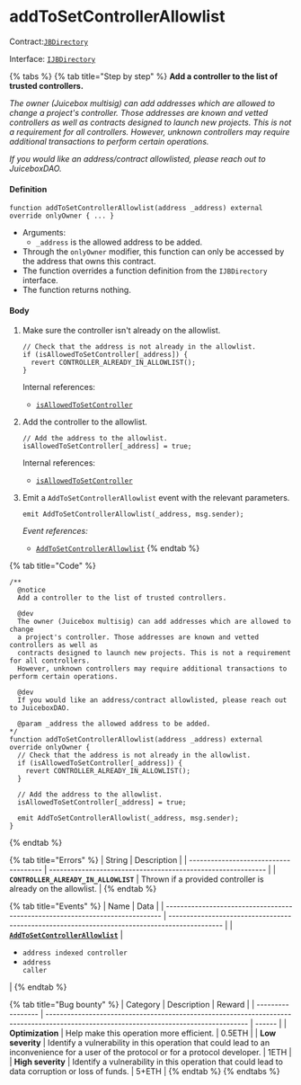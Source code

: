 # addToSetControllerAllowlist

Contract:[`JBDirectory`](../)​‌

Interface: [`IJBDirectory`](../../../interfaces/ijbdirectory.md)

{% tabs %}
{% tab title="Step by step" %}
**Add a controller to the list of trusted controllers.**

_The owner (Juicebox multisig) can add addresses which are allowed to change a project's controller._ _Those addresses are known and vetted controllers as well as contracts designed to launch new projects._ _This is not a requirement for all controllers. However, unknown controllers may require additional transactions to perform certain operations._

_If you would like an address/contract allowlisted, please reach out to JuiceboxDAO._

#### Definition

```solidity
function addToSetControllerAllowlist(address _address) external override onlyOwner { ... }
```

* Arguments:
  * `_address` is the allowed address to be added.
* Through the `onlyOwner` modifier, this function can only be accessed by the address that owns this contract.
* The function overrides a function definition from the `IJBDirectory` interface.
* The function returns nothing.

#### Body

1.  Make sure the controller isn't already on the allowlist.

    ```solidity
    // Check that the address is not already in the allowlist.
    if (isAllowedToSetController[_address]) {
      revert CONTROLLER_ALREADY_IN_ALLOWLIST();
    }
    ```

    Internal references:

    * [`isAllowedToSetController`](properties/isallowedtosetcontroller.md)
2.  Add the controller to the allowlist.

    ```solidity
    // Add the address to the allowlist.
    isAllowedToSetController[_address] = true;
    ```

    Internal references:

    * [`isAllowedToSetController`](properties/isallowedtosetcontroller.md)
3.  Emit a `AddToSetControllerAllowlist` event with the relevant parameters.

    ```solidity
    emit AddToSetControllerAllowlist(_address, msg.sender);
    ```

    _Event references:_

    * [`AddToSetControllerAllowlist`](../events/addtosetcontrollerallowlist.md)
{% endtab %}

{% tab title="Code" %}
```solidity
/** 
  @notice
  Add a controller to the list of trusted controllers.

  @dev
  The owner (Juicebox multisig) can add addresses which are allowed to change
  a project's controller. Those addresses are known and vetted controllers as well as
  contracts designed to launch new projects. This is not a requirement for all controllers.
  However, unknown controllers may require additional transactions to perform certain operations.

  @dev
  If you would like an address/contract allowlisted, please reach out to JuiceboxDAO.

  @param _address the allowed address to be added.
*/
function addToSetControllerAllowlist(address _address) external override onlyOwner {
  // Check that the address is not already in the allowlist.
  if (isAllowedToSetController[_address]) {
    revert CONTROLLER_ALREADY_IN_ALLOWLIST();
  }

  // Add the address to the allowlist.
  isAllowedToSetController[_address] = true;

  emit AddToSetControllerAllowlist(_address, msg.sender);
}
```
{% endtab %}

{% tab title="Errors" %}
| String                                | Description                                                  |
| ------------------------------------- | ------------------------------------------------------------ |
| **`CONTROLLER_ALREADY_IN_ALLOWLIST`** | Thrown if a provided controller is already on the allowlist. |
{% endtab %}

{% tab title="Events" %}
| Name                                                                          | Data                                                                                          |
| ----------------------------------------------------------------------------- | --------------------------------------------------------------------------------------------- |
| [**`AddToSetControllerAllowlist`**](../events/addtosetcontrollerallowlist.md) | <ul><li><code>address indexed controller</code></li><li><code>address caller</code></li></ul> |
{% endtab %}

{% tab title="Bug bounty" %}
| Category          | Description                                                                                                                            | Reward |
| ----------------- | -------------------------------------------------------------------------------------------------------------------------------------- | ------ |
| **Optimization**  | Help make this operation more efficient.                                                                                               | 0.5ETH |
| **Low severity**  | Identify a vulnerability in this operation that could lead to an inconvenience for a user of the protocol or for a protocol developer. | 1ETH   |
| **High severity** | Identify a vulnerability in this operation that could lead to data corruption or loss of funds.                                        | 5+ETH  |
{% endtab %}
{% endtabs %}
